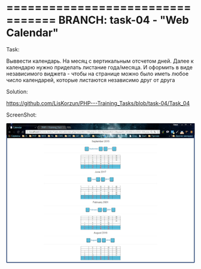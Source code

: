=================================
BRANCH: task-04  -  "Web Calendar"
=================================

Task:

Выввести календарь. На месяц с вертикальным отсчетом дней. Далее к календарю нужно приделать листание года/месяца.
И оформить в виде независимого виджета - чтобы на странице можно было иметь любое число календарей, которые листаются независимо друг от друга


Solution:

https://github.com/LisKorzun/PHP---Training_Tasks/blob/task-04/Task_04

ScreenShot:

[![ScreenShot](https://github.com/LisKorzun/PHP---Training_Tasks/blob/task-04/Task_04/img/Calendar.png)](https://yadi.sk/i/N0-rxUTVhXefs)
